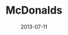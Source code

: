 ---
date: 2013-07-11
title: McDonalds
categories: platinum
logo: mcdonalds-e1373488916640.jpg
www: http://www.mcdonalds.com/‎
---